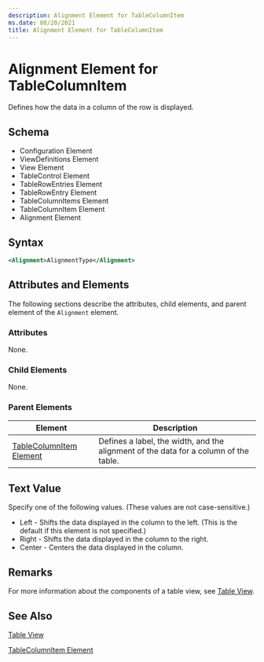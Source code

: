 ```yaml
---
description: Alignment Element for TableColumnItem
ms.date: 08/20/2021
title: Alignment Element for TableColumnItem
---
```

# Alignment Element for TableColumnItem

Defines how the data in a column of the row is displayed.

## Schema

- Configuration Element
- ViewDefinitions Element
- View Element
- TableControl Element
- TableRowEntries Element
- TableRowEntry Element
- TableColumnItems Element
- TableColumnItem Element
- Alignment Element

## Syntax

```xml
<Alignment>AlignmentType</Alignment>
```

## Attributes and Elements

The following sections describe the attributes, child elements, and parent element of the
`Alignment` element.

### Attributes

None.

### Child Elements

None.

### Parent Elements

|Element|Description|
|-------------|-----------------|
|[TableColumnItem Element](./tablecolumnitem-element-for-tablecolumnitems-for-tablecontrol-format.md)|Defines a label, the width, and the alignment of the data for a column of the table.|

## Text Value

Specify one of the following values. (These values are not case-sensitive.)

- Left - Shifts the data displayed in the column to the left. (This is the default if this element
  is not specified.)
- Right - Shifts the data displayed in the column to the right.
- Center - Centers the data displayed in the column.

## Remarks

For more information about the components of a table view, see [Table View](./creating-a-table-view.md).

## See Also

[Table View](./creating-a-table-view.md)

[TableColumnItem Element](./tablecolumnitem-element-for-tablecolumnitems-for-tablecontrol-format.md)
